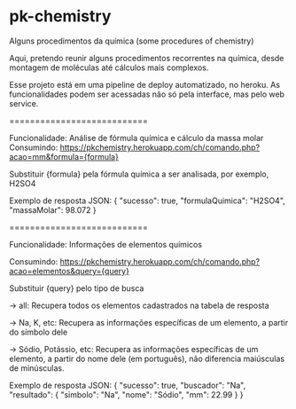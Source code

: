 # pk-chemistry
Alguns procedimentos da química (some procedures of chemistry)

Aqui, pretendo reunir alguns procedimentos recorrentes na química, desde montagem de moléculas até cálculos mais complexos.

Esse projeto está em uma pipeline de deploy automatizado, no heroku.
As funcionalidades podem ser acessadas não só pela interface, mas pelo web service.

===========================

Funcionalidade: Análise de fórmula química e cálculo da massa molar
Consumindo: https://pkchemistry.herokuapp.com/ch/comando.php?acao=mm&formula={formula}

Substituir {formula} pela fórmula química a ser analisada, por exemplo, H2SO4
  
Exemplo de resposta JSON:
{
  "sucesso": true,
  "formulaQuimica": "H2SO4",
  "massaMolar": 98.072
}

===========================

Funcionalidade: Informações de elementos químicos

Consumindo: https://pkchemistry.herokuapp.com/ch/comando.php?acao=elementos&query={query}

Substituir {query} pelo tipo de busca
  
  -> all: Recupera todos os elementos cadastrados na tabela de resposta
  
  -> Na, K, etc: Recupera as informações específicas de um elemento, a partir do símbolo dele
  
  -> Sódio, Potássio, etc: Recupera as informações específicas de um elemento, a partir do nome dele (em português), não diferencia maiúsculas de minúsculas.

Exemplo de resposta JSON:
{
  "sucesso": true,
  "buscador": "Na",
  "resultado": {
    "simbolo": "Na",
    "nome": "Sódio",
    "mm": 22.99
  }
}

